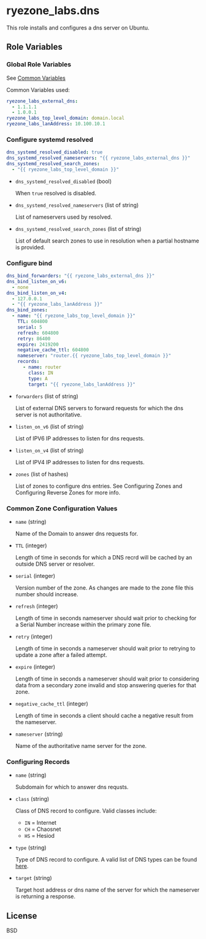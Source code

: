 ryezone_labs.dns
=========

This role installs and configures a dns server on Ubuntu.

Role Variables
--------------

### Global Role Variables

See [Common Variables](https://github.com/ryezone-labs/documentation/blob/master/common-variables.md)

Common Variables used:

```yaml
ryezone_labs_external_dns:
  - 1.1.1.1
  - 1.0.0.1
ryezone_labs_top_level_domain: domain.local
ryezone_labs_lanAddress: 10.100.10.1
```

### Configure systemd resolved

```yaml
dns_systemd_resolved_disabled: true
dns_systemd_resolved_nameservers: "{{ ryezone_labs_external_dns }}"
dns_systemd_resolved_search_zones: 
  - "{{ ryezone_labs_top_level_domain }}"
```

- `dns_systemd_resolved_disabled` (bool) 

  When `true` resolved is disabled.

- `dns_systemd_resolved_nameservers` (list of string) 

  List of nameservers used by resolved.

- `dns_systemd_resolved_search_zones` (list of string) 

  List of default search zones to use in resolution when a partial hostname is provided.

### Configure bind

```yaml
dns_bind_forwarders: "{{ ryezone_labs_external_dns }}"
dns_bind_listen_on_v6:
  - none
dns_bind_listen_on_v4:
  - 127.0.0.1
  - "{{ ryezone_labs_lanAddress }}"
dns_bind_zones:
  - name: "{{ ryezone_labs_top_level_domain }}"
    TTL: 604800
    serial: 5
    refresh: 604800
    retry: 86400
    expire: 2419200
    negative_cache_ttl: 604800
    nameserver: "router.{{ ryezone_labs_top_level_domain }}"
    records:
      - name: router
        class: IN
        type: A
        target: "{{ ryezone_labs_lanAddress }}"
```

- `forwarders` (list of string) 
   
   List of external DNS servers to forward requests for which the dns server is not authoritative.

- `listen_on_v6` (list of string)

  List of IPV6 IP addresses to listen for dns requests.

- `listen_on_v4` (list of string)

  List of IPV4 IP addresses to listen for dns requests.

- `zones` (list of hashes)

  List of zones to configure dns entries.  See Configuring Zones and Configuring Reverse Zones for more info.

### Common Zone Configuration Values

- `name` (string)

  Name of the Domain to answer dns requests for.

- `TTL` (integer)

  Length of time in seconds for which a DNS recrd will be cached by an outside DNS server or resolver.

- `serial` (integer)

  Version number of the zone.  As changes are made to the zone file this number should increase.

- `refresh` (integer)

  Length of time in seconds nameserver should wait prior to checking for a Serial Number increase within the primary zone file.

- `retry` (integer)

  Length of time in seconds a nameserver should wait prior to retrying to update a zone after a failed attempt.

- `expire` (integer)

  Length of time in seconds a nameserver should wait prior to considering data from a secondary zone invalid and stop answering queries for that zone.

- `negative_cache_ttl` (integer)

  Length of time in seconds a client should cache a negative result from the nameserver.

- `nameserver` (string)

  Name of the authoritative name server for the zone.


### Configuring Records

- `name` (string)

  Subdomain for which to answer dns requsts.

- `class` (string)

  Class of DNS record to configure.  Valid classes include:

    - `IN` = Internet
    - `CH` = Chaosnet
    - `HS` = Hesiod

- `type` (string)

  Type of DNS record to configure.  A valid list of DNS types can be found [here](https://simpledns.com/help/dns-record-types).

- `target` (string)

  Target host address or dns name of the server for which the nameserver is returning a response.

License
-------

BSD

